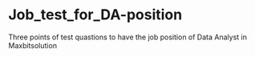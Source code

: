 # Job_test_for_DA-position
Three  points of test quastions to have the job position of Data Analyst in Maxbitsolution

